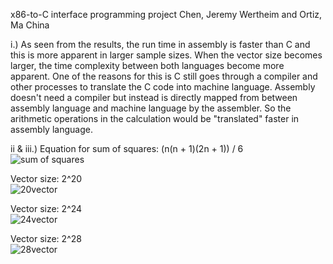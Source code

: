 x86-to-C interface programming project
Chen, Jeremy Wertheim and Ortiz, Ma China

 i.) 
 As seen from the results, the run time in assembly is faster than C and this is more apparent in larger sample sizes. When the vector size becomes larger, the time complexity between both languages become more apparent. One of the reasons for this is C still goes through a compiler and other processes to translate the C code into machine language. Assembly doesn't need a compiler  but instead is directly mapped from between assembly language and machine language by the assembler. So the arithmetic operations in the calculation would be "translated" faster in assembly language.
 
 ii & iii.)
 Equation for sum of squares: (n(n + 1)(2n + 1)) / 6 <br />
 ![sum of squares](https://github.com/jeremywchen/x86-to-C-interface-programming-project/assets/92730916/97a46f67-f6a0-4de7-b282-f171498ac2c8)

 Vector size: 2^20<br />
  ![20vector](https://github.com/jeremywchen/x86-to-C-interface-programming-project/assets/92730916/949e19b7-0165-4cc1-8945-1170fc894aa3)

 
 Vector size: 2^24<br />
  ![24vector](https://github.com/jeremywchen/x86-to-C-interface-programming-project/assets/92730916/c02c3313-de79-4ddc-bbae-38c5e4d23160)


 Vector size: 2^28<br />
  ![28vector](https://github.com/jeremywchen/x86-to-C-interface-programming-project/assets/92730916/f27734d8-1872-47b2-8dde-8dd291b01619)
